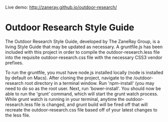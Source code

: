Live demo: http://zaneray.github.io/outdoor-research/

# Outdoor Research Style Guide
The Outdoor Research Style Guide, developed by The ZaneRay Group, is a living Style Guide that may be updated as necessary.  A gruntfile.js has been included with this project in order to compile the outdoor-research.less file into the requisite outdoor-research.css file with the necessary CSS3 vendor prefixes. 

To run the gruntfile, you must have node.js installed locally (node is installed by default on Macs). After cloning the project, navigate to the /outdoor-research root directory in a terminal window.  Run 'npm-install' (you may need to do so as the root user.  Next, run 'bower-install'.  You should now be able to run the 'grunt' command, which will start the grunt watch process.  While grunt watch is running in your terminal, anytime the outdoor-research.less file is changed, and grunt build will be fired off that will recreate the outdoor-research.css file based off of your latest changes to the less file.
